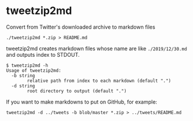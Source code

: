 tweetzip2md
===========

Convert from Twitter's downloaded archive to markdown files

```
./tweetzip2md *.zip > README.md
```

tweetzip2md creates markdown files whose name are like `./2019/12/30.md` and outputs index to STDOUT.

```
$ tweetzip2md -h
Usage of tweetzip2md:
  -b string
        relative path from index to each markdown (default ".")
  -d string
        root directory to output (default ".")
```

If you want to make markdowns to put on GitHub, for example:
```
tweetzip2md -d ../tweets -b blob/master *.zip > ../tweets/README.md
```
